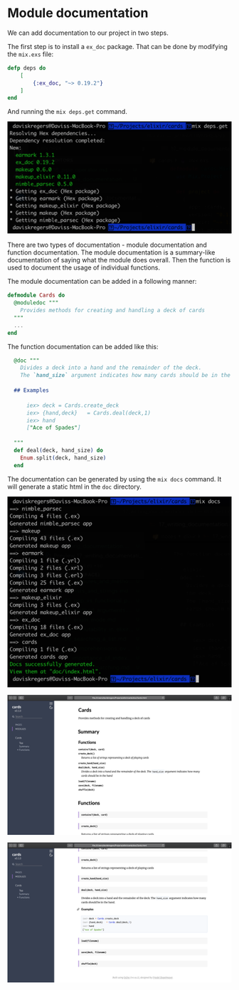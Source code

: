 # Module documentation

We can add documentation to our project in two steps. 

The first step is to install a `ex_doc` package. That can be done by modifying the `mix.exs` file:

```elixir
defp deps do
    [
        {:ex_doc, "~> 0.19.2"}
    ]
end
```

And running the `mix deps.get` command.

![](../images/2018-12-27-16-32-33.png)

There are two types of documentation - module documentation and function documentation. The module documentation is a summary-like documentation of saying what the module does overall. Then the function is used to document the usage of individual functions.

The module documentation can be added in a following manner:

```elixir
defmodule Cards do
  @moduledoc """
    Provides methods for creating and handling a deck of cards
  """
  ...
end
```

The function documentation can be added like this:

```elixir
  @doc """
    Divides a deck into a hand and the remainder of the deck.
    The `hand_size` argument indicates how many cards should be in the hand.
    
  ## Examples

      iex> deck = Cards.create_deck
      iex> {hand,deck}   = Cards.deal(deck,1)
      iex> hand
      ["Ace of Spades"]

  """
  def deal(deck, hand_size) do
    Enum.split(deck, hand_size)
  end
```

The documentation can be generated by using the `mix docs` command. It will generate a static html in the `doc` directory.

![](../images/2018-12-27-16-45-10.png)

![](../images/2018-12-27-16-46-28.png)

![](../images/2018-12-27-16-47-14.png)